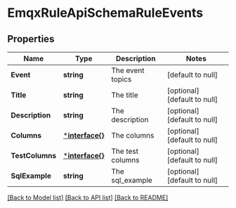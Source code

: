 # EmqxRuleApiSchemaRuleEvents

## Properties
Name | Type | Description | Notes
------------ | ------------- | ------------- | -------------
**Event** | **string** | The event topics | [default to null]
**Title** | **string** | The title | [optional] [default to null]
**Description** | **string** | The description | [optional] [default to null]
**Columns** | [***interface{}**](interface{}.md) | The columns | [optional] [default to null]
**TestColumns** | [***interface{}**](interface{}.md) | The test columns | [optional] [default to null]
**SqlExample** | **string** | The sql_example | [optional] [default to null]

[[Back to Model list]](../README.md#documentation-for-models) [[Back to API list]](../README.md#documentation-for-api-endpoints) [[Back to README]](../README.md)

